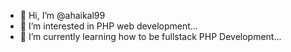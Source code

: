 - 👋 Hi, I’m @ahaikal99
- 👀 I’m interested in PHP web development...
- 🌱 I’m currently learning how to be fullstack PHP Development...

<!---
ahaikal99/ahaikal99 is a ✨ special ✨ repository because its `README.md` (this file) appears on your GitHub profile.
You can click the Preview link to take a look at your changes.
--->
